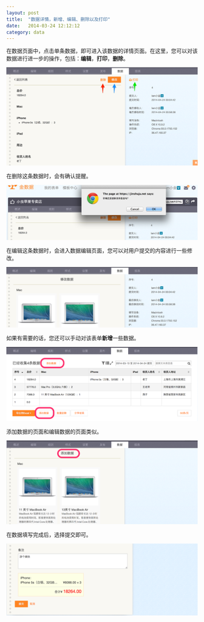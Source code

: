 ```yaml
---
layout: post
title:  "数据详情，新增、编辑、删除以及打印"
date:   2014-03-24 12:12:12
category: data
---
```


在数据页面中，点击单条数据，即可进入该数据的详情页面。在这里，您可以对该数据进行进一步的操作，包括：**编辑**，**打印**，**删除**。

![index](/images/data-operations-index.png)

在删除这条数据时，会有确认提醒。

![delete](/images/data-operations-delete.png)

在编辑这条数据时，会进入数据编辑页面，您可以对用户提交的内容进行一些修改。

![edit_1](/images/data-operations-edit_1.png)

如果有需要的话，您还可以手动对该表单**新增**一些数据。

![add_1](/images/data-operations-add_1.png)

添加数据的页面和编辑数据的页面类似。

![add_2](/images/data-operations-add_2.png)

在数据填写完成后，选择提交即可。

![edit_2](/images/data-operations-edit_2.png)
